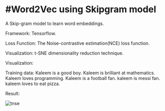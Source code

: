 #Word2Vec using Skipgram model
===
A Skip-gram model to learn word embeddings.

Framework: Tensorflow. 

Loss Function: The Noise-contrastive estimation(NCE) loss function. 

Visualization: t-SNE dimensionality reduction technique.


Visualization:

Training data:
Kaleem is a good boy.
Kaleem is brilliant at mathematics. 
Kaleem loves programming.
Kaleem is a football fan.
kaleem is messi fan.
kaleem loves to eat pizza.


Result:


![tnse](https://user-images.githubusercontent.com/28730618/47615153-83db2f80-dad1-11e8-9e02-4c2137565c1b.png)
